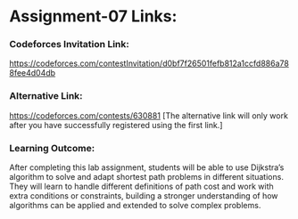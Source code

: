# Assignment-07 Links:

### Codeforces Invitation Link:
https://codeforces.com/contestInvitation/d0bf7f26501fefb812a1ccfd886a788fee4d04db

### Alternative Link:
https://codeforces.com/contests/630881
[The alternative link will only work after you have successfully
registered using the first link.]

### Learning Outcome:
After completing this lab assignment, students will be able to use
Dijkstra’s algorithm to solve and adapt shortest path problems in
different situations. They will learn to handle different definitions
of path cost and work with extra conditions or constraints, building a
stronger understanding of how algorithms can be applied and extended to
solve complex problems.
